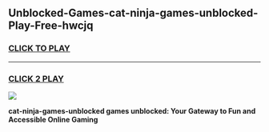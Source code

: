 
## Unblocked-Games-cat-ninja-games-unblocked-Play-Free-hwcjq
<h3>
<a href="https://premium76.site?title=cat-ninja-games-unblocked&ref=10A">CLICK TO PLAY</a></h3>
<hr>

<h3>
<a href="https://premium76.site?title=cat-ninja-games-unblocked&ref=10A">CLICK 2 PLAY</a>
  
</h3>

<a href="https://premium76.site?title=cat-ninja-games-unblocked&ref=10A"><img src="https://clearcache.store/games.png"></a>


**cat-ninja-games-unblocked games unblocked: Your Gateway to Fun and Accessible Online Gaming**
